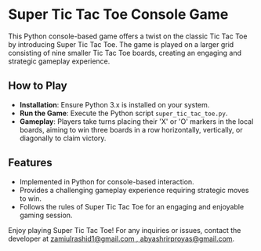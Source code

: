 # Super Tic Tac Toe Console Game

This Python console-based game offers a twist on the classic Tic Tac Toe by introducing Super Tic Tac Toe. The game is played on a larger grid consisting of nine smaller Tic Tac Toe boards, creating an engaging and strategic gameplay experience.

## How to Play

- **Installation**: Ensure Python 3.x is installed on your system.
- **Run the Game**: Execute the Python script `super_tic_tac_toe.py`.
- **Gameplay**: Players take turns placing their 'X' or 'O' markers in the local boards, aiming to win three boards in a row horizontally, vertically, or diagonally to claim victory.

## Features

- Implemented in Python for console-based interaction.
- Provides a challenging gameplay experience requiring strategic moves to win.
- Follows the rules of Super Tic Tac Toe for an engaging and enjoyable gaming session.

Enjoy playing Super Tic Tac Toe! For any inquiries or issues, contact the developer at [zamiulrashid1@gmail.com , abyashrirproyas@gmail.com](mailto:zamiulrashid1@gmail.com,mailto:abyashrirproyas@gmail.com).

